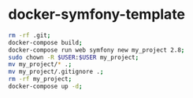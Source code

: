 # docker-symfony-template

```bash
rm -rf .git;
docker-compose build;
docker-compose run web symfony new my_project 2.8;
sudo chown -R $USER:$USER my_project;
mv my_project/* .;
mv my_project/.gitignore .;
rm -rf my_project;
docker-compose up -d;
```
